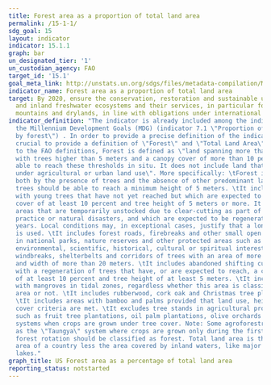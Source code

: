 ```yaml
---
title: Forest area as a proportion of total land area
permalink: /15-1-1/
sdg_goal: 15
layout: indicator
indicator: 15.1.1
graph: bar
un_designated_tier: '1'
un_custodian_agency: FAO
target_id: '15.1'
goal_meta_link: http://unstats.un.org/sdgs/files/metadata-compilation/Metadata-Goal-15.pdf
indicator_name: Forest area as a proportion of total land area
target: By 2020, ensure the conservation, restoration and sustainable use of terrestrial
  and inland freshwater ecosystems and their services, in particular forests, wetlands,
  mountains and drylands, in line with obligations under international agreements.
indicator_definition: "The indicator is already included among the indicators for
  the Millennium Development Goals (MDG) (indicator 7.1 \"Proportion of land covered
  by forest\") . In order to provide a precise definition of the indicator, it is
  crucial to provide a definition of \"Forest\" and \"Total Land Area\". According
  to the FAO definitions, Forest is defined as \"land spanning more than 0.5 hectares
  with trees higher than 5 meters and a canopy cover of more than 10 percent, or trees
  able to reach these thresholds in situ. It does not include land that is predominantly
  under agricultural or urban land use\". More specifically: \tForest is determined
  both by the presence of trees and the absence of other predominant land uses. The
  trees should be able to reach a minimum height of 5 meters. \tIt includes areas
  with young trees that have not yet reached but which are expected to reach a canopy
  cover of at least 10 percent and tree height of 5 meters or more. It also includes
  areas that are temporarily unstocked due to clear-cutting as part of a forest management
  practice or natural disasters, and which are expected to be regenerated within 5
  years. Local conditions may, in exceptional cases, justify that a longer time frame
  is used. \tIt includes forest roads, firebreaks and other small open areas; forest
  in national parks, nature reserves and other protected areas such as those of specific
  environmental, scientific, historical, cultural or spiritual interest. \tIt includes
  windbreaks, shelterbelts and corridors of trees with an area of more than 0.5 hectares
  and width of more than 20 meters. \tIt includes abandoned shifting cultivation land
  with a regeneration of trees that have, or are expected to reach, a canopy cover
  of at least 10 percent and tree height of at least 5 meters. \tIt includes areas
  with mangroves in tidal zones, regardless whether this area is classified as land
  area or not. \tIt includes rubberwood, cork oak and Christmas tree plantations.
  \tIt includes areas with bamboo and palms provided that land use, height and canopy
  cover criteria are met. \tIt excludes tree stands in agricultural production systems,
  such as fruit tree plantations, oil palm plantations, olive orchards and agroforestry
  systems when crops are grown under tree cover. Note: Some agroforestry systems such
  as the \"Taungya\" system where crops are grown only during the first years of the
  forest rotation should be classified as forest. Total land area is the total surface
  area of a country less the area covered by inland waters, like major rivers and
  lakes."
graph_title: US Forest area as a percentage of total land area
reporting_status: notstarted
---
```

